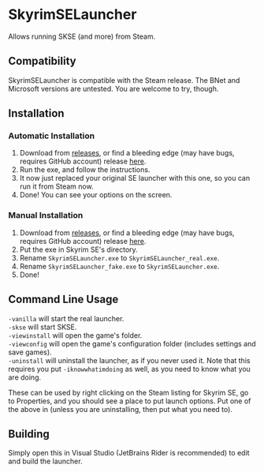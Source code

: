 # SkyrimSELauncher
 
Allows running SKSE (and more) from Steam.

## Compatibility
SkyrimSELauncher is compatible with the Steam release. The BNet and Microsoft versions are untested. You are welcome to try, though.

## Installation
### Automatic Installation
1. Download from [releases](https://github.com/thepwrtank18/SkyrimSELauncher/releases), or find a bleeding edge (may have bugs, requires GitHub account) release [here](https://github.com/thepwrtank18/SkyrimSELauncher/actions).
2. Run the exe, and follow the instructions.
3. It now just replaced your original SE launcher with this one, so you can run it from Steam now.
4. Done! You can see your options on the screen.
### Manual Installation
1. Download from [releases](https://github.com/thepwrtank18/SkyrimSELauncher/releases), or find a bleeding edge (may have bugs, requires GitHub account) release [here](https://github.com/thepwrtank18/SkyrimSELauncher/actions).
2. Put the exe in Skyrim SE's directory.
3. Rename `SkyrimSELauncher.exe` to `SkyrimSELauncher_real.exe`.
4. Rename `SkyrimSELauncher_fake.exe` to `SkyrimSELauncher.exe`.
5. Done!

## Command Line Usage
`-vanilla` will start the real launcher.
\
`-skse` will start SKSE.
\
`-viewinstall` will open the game's folder.
\
`-viewconfig` will open the game's configuration folder (includes settings and save games).
\
`-uninstall` will uninstall the launcher, as if you never used it. Note that this requires you put `-iknowwhatimdoing` as well, as you need to know what you are doing.

These can be used by right clicking on the Steam listing for Skyrim SE, go to Properties, and you should see a place to put launch options. Put one of the above in (unless you are uninstalling, then put what you need to).

## Building
Simply open this in Visual Studio (JetBrains Rider is recommended) to edit and build the launcher.
